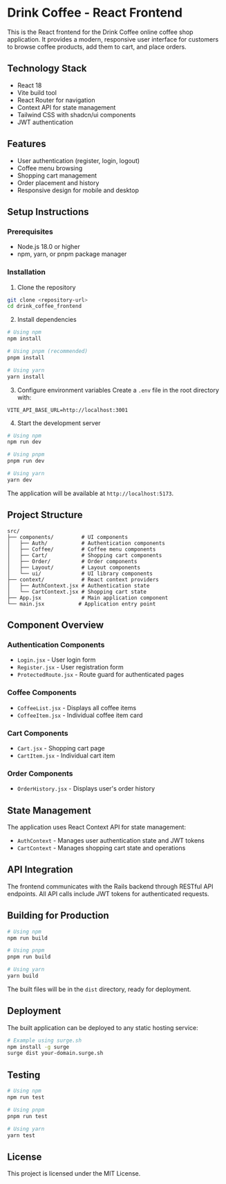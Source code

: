 # Drink Coffee - React Frontend

This is the React frontend for the Drink Coffee online coffee shop application. It provides a modern, responsive user interface for customers to browse coffee products, add them to cart, and place orders.

## Technology Stack

- React 18
- Vite build tool
- React Router for navigation
- Context API for state management
- Tailwind CSS with shadcn/ui components
- JWT authentication

## Features

- User authentication (register, login, logout)
- Coffee menu browsing
- Shopping cart management
- Order placement and history
- Responsive design for mobile and desktop

## Setup Instructions

### Prerequisites

- Node.js 18.0 or higher
- npm, yarn, or pnpm package manager

### Installation

1. Clone the repository
```bash
git clone <repository-url>
cd drink_coffee_frontend
```

2. Install dependencies
```bash
# Using npm
npm install

# Using pnpm (recommended)
pnpm install

# Using yarn
yarn install
```

3. Configure environment variables
Create a `.env` file in the root directory with:
```
VITE_API_BASE_URL=http://localhost:3001
```

4. Start the development server
```bash
# Using npm
npm run dev

# Using pnpm
pnpm run dev

# Using yarn
yarn dev
```

The application will be available at `http://localhost:5173`.

## Project Structure

```
src/
├── components/         # UI components
│   ├── Auth/           # Authentication components
│   ├── Coffee/         # Coffee menu components
│   ├── Cart/           # Shopping cart components
│   ├── Order/          # Order components
│   ├── Layout/         # Layout components
│   └── ui/             # UI library components
├── context/            # React context providers
│   ├── AuthContext.jsx # Authentication state
│   └── CartContext.jsx # Shopping cart state
├── App.jsx             # Main application component
└── main.jsx           # Application entry point
```

## Component Overview

### Authentication Components

- `Login.jsx` - User login form
- `Register.jsx` - User registration form
- `ProtectedRoute.jsx` - Route guard for authenticated pages

### Coffee Components

- `CoffeeList.jsx` - Displays all coffee items
- `CoffeeItem.jsx` - Individual coffee item card

### Cart Components

- `Cart.jsx` - Shopping cart page
- `CartItem.jsx` - Individual cart item

### Order Components

- `OrderHistory.jsx` - Displays user's order history

## State Management

The application uses React Context API for state management:

- `AuthContext` - Manages user authentication state and JWT tokens
- `CartContext` - Manages shopping cart state and operations

## API Integration

The frontend communicates with the Rails backend through RESTful API endpoints. All API calls include JWT tokens for authenticated requests.

## Building for Production

```bash
# Using npm
npm run build

# Using pnpm
pnpm run build

# Using yarn
yarn build
```

The built files will be in the `dist` directory, ready for deployment.

## Deployment

The built application can be deployed to any static hosting service:

```bash
# Example using surge.sh
npm install -g surge
surge dist your-domain.surge.sh
```

## Testing

```bash
# Using npm
npm run test

# Using pnpm
pnpm run test

# Using yarn
yarn test
```

## License

This project is licensed under the MIT License.

